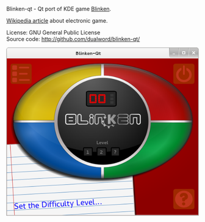 Blinken-qt - Qt port of KDE game [Blinken](https://kde.org/applications/education/org.kde.blinken).

[Wikipedia article](https://en.wikipedia.org/wiki/Simon_%28game%29) about electronic game.

License: GNU General Public License  
Source code: http://github.com/dualword/blinken-qt/  

![Screenshot](screenshot.png)
